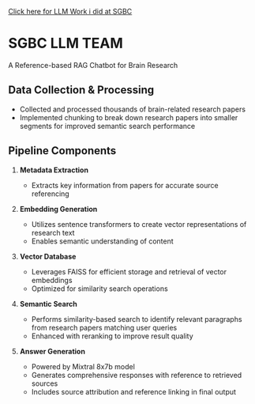 [Click here for LLM Work i did at SGBC](https://github.com/SGBC-LLM/sgbc/blob/main/llm.md)



# SGBC LLM TEAM
A Reference-based RAG Chatbot for Brain Research

## Data Collection & Processing
- Collected and processed thousands of brain-related research papers
- Implemented chunking to break down research papers into smaller segments for improved semantic search performance

## Pipeline Components
1. **Metadata Extraction**
   - Extracts key information from papers for accurate source referencing

2. **Embedding Generation** 
   - Utilizes sentence transformers to create vector representations of research text
   - Enables semantic understanding of content

3. **Vector Database**
   - Leverages FAISS for efficient storage and retrieval of vector embeddings
   - Optimized for similarity search operations

4. **Semantic Search**
   - Performs similarity-based search to identify relevant paragraphs from research papers matching user queries
   - Enhanced with reranking to improve result quality

5. **Answer Generation**
   - Powered by Mixtral 8x7b model
   - Generates comprehensive responses with reference to retrieved sources
   - Includes source attribution and reference linking in final output
